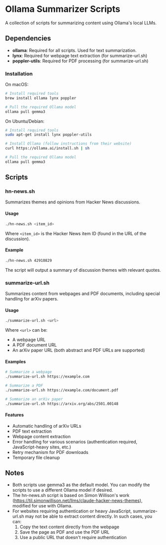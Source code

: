 # Ollama Summarizer Scripts

A collection of scripts for summarizing content using Ollama's local LLMs.

## Dependencies

- **ollama**: Required for all scripts. Used for text summarization.
- **lynx**: Required for webpage text extraction (for summarize-url.sh)
- **poppler-utils**: Required for PDF processing (for summarize-url.sh)

### Installation

On macOS:
```bash
# Install required tools
brew install ollama lynx poppler

# Pull the required Ollama model
ollama pull gemma3
```

On Ubuntu/Debian:
```bash
# Install required tools
sudo apt-get install lynx poppler-utils

# Install Ollama (follow instructions from their website)
curl https://ollama.ai/install.sh | sh

# Pull the required Ollama model
ollama pull gemma3
```

## Scripts

### hn-news.sh

Summarizes themes and opinions from Hacker News discussions.

#### Usage
```bash
./hn-news.sh <item_id>
```
Where `<item_id>` is the Hacker News item ID (found in the URL of the discussion).

#### Example
```bash
./hn-news.sh 42910829
```

The script will output a summary of discussion themes with relevant quotes.

### summarize-url.sh

Summarizes content from webpages and PDF documents, including special handling for arXiv papers.

#### Usage
```bash
./summarize-url.sh <url>
```
Where `<url>` can be:
- A webpage URL
- A PDF document URL
- An arXiv paper URL (both abstract and PDF URLs are supported)

#### Examples
```bash
# Summarize a webpage
./summarize-url.sh https://example.com

# Summarize a PDF
./summarize-url.sh https://example.com/document.pdf

# Summarize an arXiv paper
./summarize-url.sh https://arxiv.org/abs/2501.00148
```

#### Features
- Automatic handling of arXiv URLs
- PDF text extraction
- Webpage content extraction
- Error handling for various scenarios (authentication required, JavaScript-heavy sites, etc.)
- Retry mechanism for PDF downloads
- Temporary file cleanup

## Notes

- Both scripts use gemma3 as the default model. You can modify the scripts to use a different Ollama model if desired.
- The hn-news.sh script is based on Simon Willison's work (https://til.simonwillison.net/llms/claude-hacker-news-themes), modified for use with Ollama.
- For websites requiring authentication or heavy JavaScript, summarize-url.sh may not be able to extract content directly. In such cases, you can:
  1. Copy the text content directly from the webpage
  2. Save the page as PDF and use the PDF URL
  3. Use a public URL that doesn't require authentication